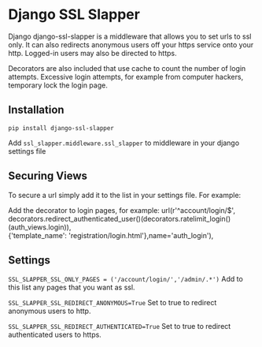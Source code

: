 Django SSL Slapper
===================

Django django-ssl-slapper is a middleware that allows you to set urls to ssl only.  It can also redirects anonymous users off your https service onto your http.  Logged-in users may also be directed to https.

Decorators are also included that use cache to count the number of login attempts.  Excessive login attempts, for example from computer hackers, temporary lock the login page.

Installation
------------

```pip install django-ssl-slapper```

Add     ```ssl_slapper.middleware.ssl_slapper``` to middleware in your django settings file


Securing Views
--------------

To secure a url simply add it to the list in your settings file.  For example:

Add the decorator to login pages, for example:
    url(r'^account/login/$', \
        decorators.redirect_authenticated_user()(decorators.ratelimit_login()(auth_views.login)), \
        {'template_name': 'registration/login.html'},name='auth_login'),


Settings
--------
```SSL_SLAPPER_SSL_ONLY_PAGES = ('/account/login/','/admin/.*')``` Add to this list any pages that you want as ssl.

```SSL_SLAPPER_SSL_REDIRECT_ANONYMOUS=True```  Set to true to redirect anonymous users to http.

```SSL_SLAPPER_SSL_REDIRECT_AUTHENTICATED=True```  Set to true to redirect authenticated users to https.


